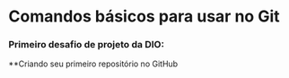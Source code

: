# Comandos básicos para usar no Git

### Primeiro desafio de projeto da DIO:

**Criando seu primeiro repositório no GitHub


